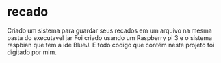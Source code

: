 # recado
Criado um sistema para guardar seus recados em um arquivo na mesma pasta do executavel jar
Foi criado usando um Raspberry pi 3 e o sistema raspbian que tem a ide BlueJ. E todo codigo que contém neste projeto foi digitado por mim.
